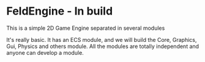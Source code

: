 # FeldEngine - In build
This is a simple 2D Game Engine separated in several modules

It's really basic. It has an ECS module, and we will build the Core, Graphics, Gui, Physics and others module. All the modules are totally independent and anyone can develop a module.
